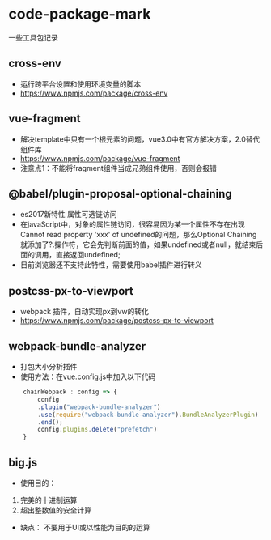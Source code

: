 # code-package-mark
一些工具包记录

## cross-env
* 运行跨平台设置和使用环境变量的脚本
* https://www.npmjs.com/package/cross-env

## vue-fragment
* 解决template中只有一个根元素的问题，vue3.0中有官方解决方案，2.0替代组件库
* https://www.npmjs.com/package/vue-fragment
* 注意点1：不能将fragment组件当成兄弟组件使用，否则会报错

## @babel/plugin-proposal-optional-chaining
* es2017新特性 属性可选链访问
* 在javaScript中，对象的属性链访问，很容易因为某一个属性不存在出现
Cannot read property 'xxx' of undefined的问题，那么Optional Chaining就添加了?.操作符，它会先判断前面的值，如果undefined或者null，就结束后面的调用，直接返回undefined;
* 目前浏览器还不支持此特性，需要使用babel插件进行转义

## postcss-px-to-viewport
* webpack 插件，自动实现px到vw的转化
* https://www.npmjs.com/package/postcss-px-to-viewport

## webpack-bundle-analyzer
*  打包大小分析插件
*  使用方法：在vue.config.js中加入以下代码
```javascript 
	chainWebpack : config => {
        config
        .plugin("webpack-bundle-analyzer")
        .use(require("webpack-bundle-analyzer").BundleAnalyzerPlugin)
        .end();
        config.plugins.delete("prefetch")
    }
```

## big.js
* 使用目的：
1. 完美的十进制运算
2. 超出整数值的安全计算
* 缺点：
不要用于UI或以性能为目的的运算